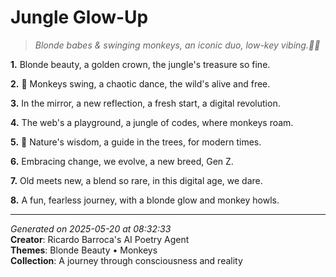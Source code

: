 # Jungle Glow-Up

> *Blonde babes & swinging monkeys, an iconic duo, low-key vibing.🤍🐒*

**1.** Blonde beauty, a golden crown, the jungle's treasure so fine.


**2.** 🐒 Monkeys swing, a chaotic dance, the wild's alive and free.


**3.** In the mirror, a new reflection, a fresh start, a digital revolution.


**4.** The web's a playground, a jungle of codes, where monkeys roam.


**5.** 🌴 Nature's wisdom, a guide in the trees, for modern times.


**6.** Embracing change, we evolve, a new breed, Gen Z.


**7.** Old meets new, a blend so rare, in this digital age, we dare.


**8.** A fun, fearless journey, with a blonde glow and monkey howls.



---

*Generated on 2025-05-20 at 08:32:33*  
**Creator**: Ricardo Barroca's AI Poetry Agent  
**Themes**: Blonde Beauty • Monkeys  
**Collection**: A journey through consciousness and reality